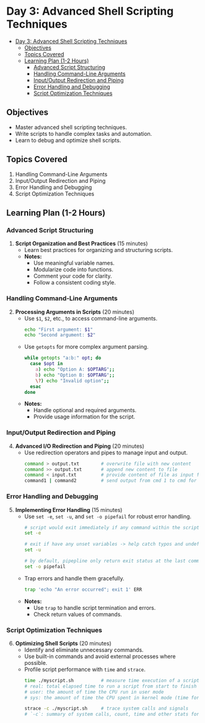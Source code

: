 # Day 3: Advanced Shell Scripting Techniques

- [Day 3: Advanced Shell Scripting Techniques](#day-3-advanced-shell-scripting-techniques)
  - [Objectives](#objectives)
  - [Topics Covered](#topics-covered)
  - [Learning Plan (1-2 Hours)](#learning-plan-1-2-hours)
    - [Advanced Script Structuring](#advanced-script-structuring)
    - [Handling Command-Line Arguments](#handling-command-line-arguments)
    - [Input/Output Redirection and Piping](#inputoutput-redirection-and-piping)
    - [Error Handling and Debugging](#error-handling-and-debugging)
    - [Script Optimization Techniques](#script-optimization-techniques)

## Objectives
- Master advanced shell scripting techniques.
- Write scripts to handle complex tasks and automation.
- Learn to debug and optimize shell scripts.

## Topics Covered
1. Handling Command-Line Arguments
2. Input/Output Redirection and Piping
3. Error Handling and Debugging
4. Script Optimization Techniques

## Learning Plan (1-2 Hours)

### Advanced Script Structuring
1. **Script Organization and Best Practices** (15 minutes)
    - Learn best practices for organizing and structuring scripts.
    - **Notes:**
        - Use meaningful variable names.
        - Modularize code into functions.
        - Comment your code for clarity.
        - Follow a consistent coding style.

### Handling Command-Line Arguments
2. **Processing Arguments in Scripts** (20 minutes)
    - Use `$1`, `$2`, etc., to access command-line arguments.
        ```sh
        echo "First argument: $1"
        echo "Second argument: $2"
        ```
    - Use `getopts` for more complex argument parsing.
        ```sh
        while getopts "a:b:" opt; do
          case $opt in
            a) echo "Option A: $OPTARG";;
            b) echo "Option B: $OPTARG";;
            \?) echo "Invalid option";;
          esac
        done
        ```
    - **Notes:**
        - Handle optional and required arguments.
        - Provide usage information for the script.

### Input/Output Redirection and Piping
4. **Advanced I/O Redirection and Piping** (20 minutes)
    - Use redirection operators and pipes to manage input and output.
        ```sh
        command > output.txt        # overwrite file with new content
        command >> output.txt       # append new content to file
        command < input.txt         # provide content of file as input for command
        command1 | command2         # send output from cmd 1 to cmd for further processing
        ```

### Error Handling and Debugging
5. **Implementing Error Handling** (15 minutes)
    - Use `set -e`, `set -u`, and `set -o pipefail` for robust error handling.
        ```sh
        # script would exit immediately if any command within the script return non-zero status
        set -e

        # exit if have any unset variables -> help catch typos and undefined-related variables' errors
        set -u

        # by default, pipepline only return exit status at the last command -> save time by exit the pipeline whenever any commands in the pipeline fails
        set -o pipefail
        ```
    - Trap errors and handle them gracefully.
        ```sh
        trap 'echo "An error occurred"; exit 1' ERR
        ```
    - **Notes:**
        - Use `trap` to handle script termination and errors.
        - Check return values of commands.

### Script Optimization Techniques
6. **Optimizing Shell Scripts** (20 minutes)
    - Identify and eliminate unnecessary commands.
    - Use built-in commands and avoid external processes where possible.
    - Profile script performance with `time` and `strace`.
        ```sh
        time ./myscript.sh          # measure time execution of a script
        # real: total elapsed time to run a script from start to finish
        # user: the amount of time the CPU run in user mode
        # sys: the amount of time the CPU spent in kernel mode (time for system calls in the script, etc.)
        ```
        ```sh
        strace -c ./myscript.sh     # trace system calls and signals
        # `-c`: summary of system calls, count, time and other stats for each system call
        ```
